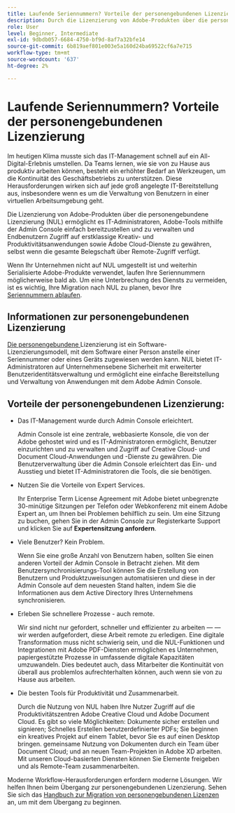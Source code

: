 ```yaml
---
title: Laufende Seriennummern? Vorteile der personengebundenen Lizenzierung
description: Durch die Lizenzierung von Adobe-Produkten über die personengebundene Lizenzierung (NUL) können IT-Administratoren Adobe-Tools einfach über die Admin Console bereitstellen und verwalten. Endanwender erhalten Zugriff auf erstklassige Kreativ- und Produktivitätsapplikationen sowie Adobe Cloud-Dienste, selbst wenn die gesamte Belegschaft über Remote-Zugriff verfügt.
role: User
level: Beginner, Intermediate
exl-id: 9dbdb057-6684-4750-bf9d-8af7a32bfe14
source-git-commit: 6b819aef801e003e5a160d24ba69522cf6a7e715
workflow-type: tm+mt
source-wordcount: '637'
ht-degree: 2%

---
```


# Laufende Seriennummern? Vorteile der personengebundenen Lizenzierung

Im heutigen Klima musste sich das IT-Management schnell auf ein All-Digital-Erlebnis umstellen. Da Teams lernen, wie sie von zu Hause aus produktiv arbeiten können, besteht ein erhöhter Bedarf an Werkzeugen, um die Kontinuität des Geschäftsbetriebs zu unterstützen. Diese Herausforderungen wirken sich auf jede groß angelegte IT-Bereitstellung aus, insbesondere wenn es um die Verwaltung von Benutzern in einer virtuellen Arbeitsumgebung geht.

Die Lizenzierung von Adobe-Produkten über die personengebundene Lizenzierung (NUL) ermöglicht es IT-Administratoren, Adobe-Tools mithilfe der Admin Console einfach bereitzustellen und zu verwalten und Endbenutzern Zugriff auf erstklassige Kreativ- und Produktivitätsanwendungen sowie Adobe Cloud-Dienste zu gewähren, selbst wenn die gesamte Belegschaft über Remote-Zugriff verfügt.

Wenn Ihr Unternehmen nicht auf NUL umgestellt ist und weiterhin Serialisierte Adobe-Produkte verwendet, laufen Ihre Seriennummern möglicherweise bald ab. Um eine Unterbrechung des Diensts zu vermeiden, ist es wichtig, Ihre Migration nach NUL zu planen, bevor Ihre [Seriennummern ablaufen](https://blogs.adobe.com/deployment/understanding-serialnumberexpiration).

## Informationen zur personengebundenen Lizenzierung

[Die personengebundene ](https://helpx.adobe.com/enterprise/using/licensing.html) Lizenzierung ist ein Software-Lizenzierungsmodell, mit dem Software einer Person anstelle einer Seriennummer oder eines Geräts zugewiesen werden kann. NUL bietet IT-Administratoren auf Unternehmensebene Sicherheit mit erweiterter Benutzeridentitätsverwaltung und ermöglicht eine einfache Bereitstellung und Verwaltung von Anwendungen mit dem Adobe Admin Console.

## Vorteile der personengebundenen Lizenzierung:

* Das IT-Management wurde durch Admin Console erleichtert.

   Admin Console ist eine zentrale, webbasierte Konsole, die von der Adobe gehostet wird und es IT-Administratoren ermöglicht, Benutzer einzurichten und zu verwalten und Zugriff auf Creative Cloud- und Document Cloud-Anwendungen und -Dienste zu gewähren. Die Benutzerverwaltung über die Admin Console erleichtert das Ein- und Ausstieg und bietet IT-Administratoren die Tools, die sie benötigen.

* Nutzen Sie die Vorteile von Expert Services.

   Ihr Enterprise Term License Agreement mit Adobe bietet unbegrenzte 30-minütige Sitzungen per Telefon oder Webkonferenz mit einem Adobe Expert an, um Ihnen bei Problemen behilflich zu sein. Um eine Sitzung zu buchen, gehen Sie in der Admin Console zur Registerkarte Support und klicken Sie auf **Expertensitzung anfordern**.

* Viele Benutzer? Kein Problem.

   Wenn Sie eine große Anzahl von Benutzern haben, sollten Sie einen anderen Vorteil der Admin Console in Betracht ziehen. Mit dem Benutzersynchronisierungs-Tool können Sie die Erstellung von Benutzern und Produktzuweisungen automatisieren und diese in der Admin Console auf dem neuesten Stand halten, indem Sie die Informationen aus dem Active Directory Ihres Unternehmens synchronisieren.

* Erleben Sie schnellere Prozesse - auch remote.

   Wir sind nicht nur gefordert, schneller und effizienter zu arbeiten — — wir werden aufgefordert, diese Arbeit remote zu erledigen. Eine digitale Transformation muss nicht schwierig sein, und die NUL-Funktionen und Integrationen mit Adobe PDF-Diensten ermöglichen es Unternehmen, papiergestützte Prozesse in umfassende digitale Kapazitäten umzuwandeln. Dies bedeutet auch, dass Mitarbeiter die Kontinuität von überall aus problemlos aufrechterhalten können, auch wenn sie von zu Hause aus arbeiten.

* Die besten Tools für Produktivität und Zusammenarbeit.

   Durch die Nutzung von NUL haben Ihre Nutzer Zugriff auf die Produktivitätszentren Adobe Creative Cloud und Adobe Document Cloud. Es gibt so viele Möglichkeiten: Dokumente sicher erstellen und signieren; Schnelles Erstellen benutzerdefinierter PDFs; Sie beginnen ein kreatives Projekt auf einem Tablet, bevor Sie es auf einen Desktop bringen. gemeinsame Nutzung von Dokumenten durch ein Team über Document Cloud; und an neuen Team-Projekten in Adobe XD arbeiten. Mit unseren Cloud-basierten Diensten können Sie Elemente freigeben und als Remote-Team zusammenarbeiten.

Moderne Workflow-Herausforderungen erfordern moderne Lösungen. Wir helfen Ihnen beim Übergang zur personengebundenen Lizenzierung. Sehen Sie sich das [Handbuch zur Migration von personengebundenen Lizenzen](https://offers.adobe.com/content/dam/offer-manager/en/na/marketing/CCE/Adobe_Named_User_Licensing_Migration_Guide.pdf) an, um mit dem Übergang zu beginnen.
